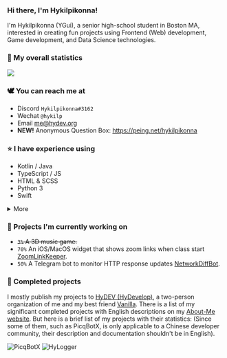 ### Hi there, I'm Hykilpikonna!

I'm Hykilpikonna (YGui), a senior high-school student in Boston MA, interested in creating fun projects using Frontend (Web) development, Game development, and Data Science technologies.


### 🌷 My overall statistics

![](https://github-readme-stats.vercel.app/api?username=hykilpikonna&hide=stars&include_all_commits=true&show_icons=true&title_color=ff7d92&text_color=ffb5c2&icon_color=ff869a)


### 🕊️ You can reach me at

* Discord `Hykilpikonna#3162`
* Wechat `@hykilp`
* Email me@hydev.org
* **NEW!** Anonymous Question Box: https://peing.net/hykilpikonna


### ⭐ I have experience using

* Kotlin / Java
* TypeScript / JS
* HTML & SCSS
* Python 3
* Swift

<details><summary>More</summary>
<p>
 
* Kotlin / Java
  * Gradle & Maven
  * JUnit
  * Hibernate
* TypeScript / JavaScript
  * Vue
  * Angular
  * Ionic / Cordova
* HTML & SCSS
  * ElementUI
  * ECharts
  * Vuesax
  * Semantic-UI
* Python 3
* Swift
* ~~C++~~
* ~~Brainf***~~

</p>
</details>

### 🌱 Projects I'm currently working on

* ~~`3%` A 3D music game.~~
* `70%` An iOS/MacOS widget that shows zoom links when class start [ZoomLinkKeeper](https://github.com/HyDevelop/ZoomLinkKeeper).
* `50%` A Telegram bot to monitor HTTP response updates [NetworkDiffBot](https://github.com/hykilpikonna/NetworkDiffBot).

### 🌲 Completed projects

I mostly publish my projects to [HyDEV (HyDevelop)](https://github.com/hydevelop), a two-person organization of me and my best friend [Vanilla](https://github.com/vergedx).
There is a list of my significant completed projects with English descriptions on my [About-Me website](https://me.hydev.org).
But here is a brief list of my projects with their statistics:
(Since some of them, such as PicqBotX, is only applicable to a Chinese developer community, their description and documentation shouldn't be in English).

![PicqBotX](https://github-readme-stats.vercel.app/api/pin/?username=hydevelop&repo=picqbotx&include_all_commits=true&show_icons=true&title_color=ff7d92&text_color=ffb5c2&icon_color=ff869a) ![HyLogger](https://github-readme-stats.vercel.app/api/pin/?username=hydevelop&repo=hylogger&include_all_commits=true&show_icons=true&title_color=ff7d92&text_color=ffb5c2&icon_color=ff869a)
